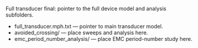 ﻿Full transducer final: pointer to the full device model and analysis subfolders.

- full_transducer.mph.txt — pointer to main transducer model.
- avoided_crossing/ — place sweeps and analysis here.
- emc_period_number_analysis/ — place EMC period-number study here.
